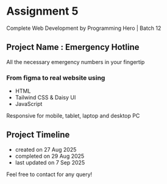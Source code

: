 # Assignment 5
Complete Web Development by Programming Hero | Batch 12

## Project Name : Emergency Hotline
All the necessary emergency numbers in your fingertip

### From figma to real website using
- HTML
- Tailwind CSS & Daisy UI
- JavaScript

Responsive for mobile, tablet, laptop and desktop PC

## Project Timeline
- created on 27 Aug 2025
- completed on 29 Aug 2025
- last updated on 7 Sep 2025

Feel free to contact for any query!